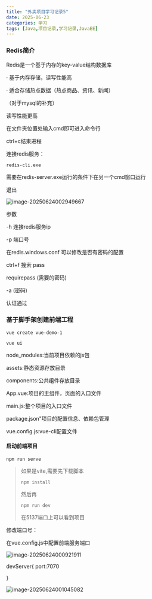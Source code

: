```yaml
---
title: "外卖项目学习记录5"
date: 2025-06-23
categories: 学习
tags: [Java,项目记录,学习记录,JavaEE]
---
```


### Redis简介

Redis是一个基于内存的key-value结构数据库

· 基于内存存储，读写性能高

· 适合存储热点数据（热点商品、资讯、新闻）

（对于mysql的补充）

读写性能更高

在文件夹位置处输入cmd即可进入命令行

ctrl+c结束进程

连接redis服务：

```
redis-cli.exe
```

需要在redis-server.exe运行的条件下在另一个cmd窗口运行



退出

![image-20250624002949667](C:\Users\huawei\AppData\Roaming\Typora\typora-user-images\image-20250624002949667.png)

参数

-h 连接redis服务ip

-p 端口号



在redis.windows.conf 可以修改是否有密码的配置

ctrl+f 搜索 pass

requirepass (需要的密码)

-a (密码)

认证通过





### 基于脚手架创建前端工程



```
vue create vue-demo-1
```



```
vue ui
```



node_modules:当前项目依赖的js包

assets:静态资源存放目录

components:公共组件存放目录

App.vue:项目的主组件，页面的入口文件

main.js:整个项目的入口文件

package.json"项目的配置信息、依赖包管理

vue.config.js:vue-cli配置文件

#### 启动前端项目

```
npm run serve
```



> 如果是vite,需要先下载脚本
>
> ```
> npm install
> ```
>
> 然后再
>
> ```
> npm run dev
> ```
>
> 在5137端口上可以看到项目

修改端口号：

在vue.config.js中配置前端服务端口

![image-20250624000921911](C:\Users\huawei\AppData\Roaming\Typora\typora-user-images\image-20250624000921911.png)

devServer{
	port:7070 	

}

![image-20250624001045082](C:\Users\huawei\AppData\Roaming\Typora\typora-user-images\image-20250624001045082.png)